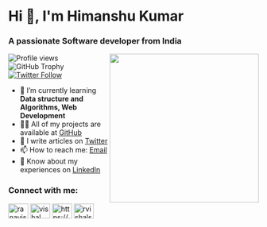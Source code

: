# Hi 👋, I'm Himanshu Kumar
### A passionate Software developer from India

<img src="https://t4.ftcdn.net/jpg/05/90/45/35/360_F_590453560_ugMuPncnGYB6XnJqmC8xiPQx4eg3jmMD.jpg" align="right" width="300">

![Profile views](https://komarev.com/ghpvc/?username=ranavishal0002&label=Profile%20views&color=0e75b6&style=flat)
![GitHub Trophy](https://github-profile-trophy.vercel.app/?username=ranavishal0002)
[![Twitter Follow](https://img.shields.io/twitter/follow/ranavishal0002?logo=twitter&style=for-the-badge)](https://twitter.com/ranavishal0002)

- 🌱 I’m currently learning **Data structure and Algorithms, Web Development**
- 👨‍💻 All of my projects are available at [GitHub](https://github.com/him-anshu953)
- 📝 I write articles on [Twitter](https://x.com/itsHim_anshu)
- 📫 How to reach me: [Email](mailto:himanshuy953@gmail.com)
- 📄 Know about my experiences on [LinkedIn](www.linkedin.com/in/him-anshu953)


<h3 align="left">Connect with me:</h3>
<p align="left">
<a href="https://x.com/itsHim_anshu" target="blank"><img align="center" src="https://raw.githubusercontent.com/rahuldkjain/github-profile-readme-generator/master/src/images/icons/Social/twitter.svg" alt="ranavishal0002" height="30" width="40" /></a>
<a href="www.linkedin.com/in/him-anshu953" target="blank"><img align="center" src="https://raw.githubusercontent.com/rahuldkjain/github-profile-readme-generator/master/src/images/icons/Social/linked-in-alt.svg" alt="vishal singh rana" height="30" width="40" /></a>
<a href="https://www.instagram.com/him_anshu_kumar/" target="blank"><img align="center" src="https://raw.githubusercontent.com/rahuldkjain/github-profile-readme-generator/master/src/images/icons/Social/instagram.svg" alt="https://www.instagram.com/rana_vishal0002/" height="30" width="40" /></a>
<a href="https://leetcode.com/u/himanshuy953/" target="blank"><img align="center" src="https://raw.githubusercontent.com/rahuldkjain/github-profile-readme-generator/master/src/images/icons/Social/leet-code.svg" alt="rvishalsingh0002" height="30" width="40" /></a>


